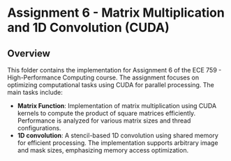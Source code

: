 # Assignment 6 - Matrix Multiplication and 1D Convolution (CUDA)
## Overview
This folder contains the implementation for Assignment 6 of the ECE 759 - High-Performance Computing course. The assignment focuses on optimizing computational tasks using CUDA for parallel processing. The main tasks include:

- **Matrix Function**: Implementation of matrix multiplication using CUDA kernels to compute the product of square matrices efficiently. Performance is analyzed for various matrix sizes and thread configurations.
- **1D convolution**: A stencil-based 1D convolution using shared memory for efficient processing. The implementation supports arbitrary image and mask sizes, emphasizing memory access optimization.

